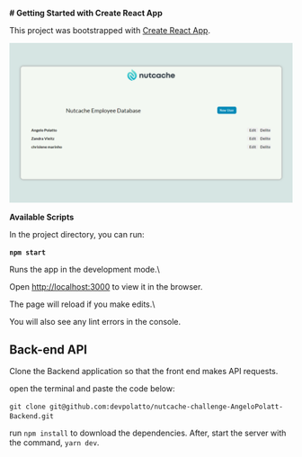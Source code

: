 **# Getting Started with Create React App**



This project was bootstrapped with [Create React App](https://github.com/facebook/create-react-app).

![image App](https://github.com/devpolatto/nutcache-challenge-AngeloPolatto/blob/master/src/assets/app.png?raw=true)

**Available Scripts**



In the project directory, you can run:



**`npm start`**



Runs the app in the development mode.\

Open [http://localhost:3000](http://localhost:3000) to view it in the browser.



The page will reload if you make edits.\

You will also see any lint errors in the console.



## Back-end API



Clone the Backend application so that the front end makes API requests.

open the terminal and paste the code below:



`git clone git@github.com:devpolatto/nutcache-challenge-AngeloPolatt-Backend.git`



run `npm install` to download the dependencies. After, start the server with the command, `yarn dev`.
